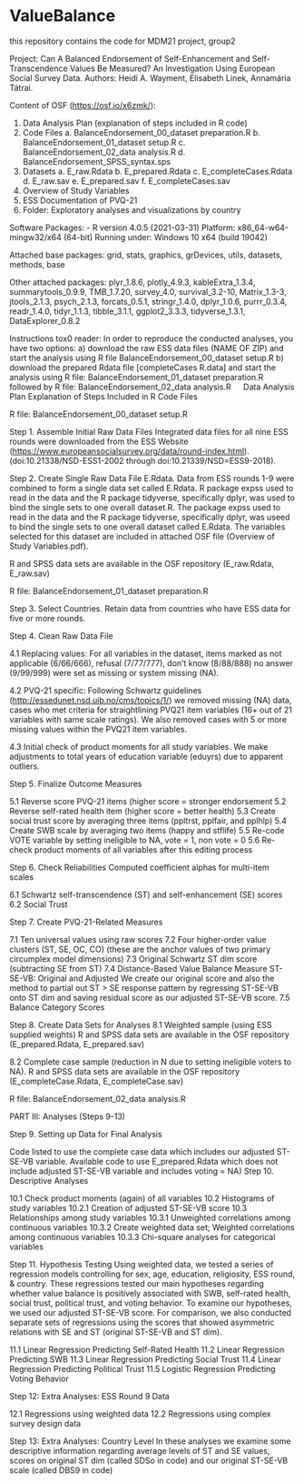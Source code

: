 # ValueBalance
this repository contains the code for MDM21 project, group2

Project: Can A Balanced Endorsement of Self-Enhancement and Self-Transcendence Values Be Measured? An Investigation Using European Social Survey Data. Authors: Heidi A. Wayment, Elisabeth Linek, Annamária Tátrai.

Content of OSF (https://osf.io/x6zmk/): 
1.	Data Analysis Plan (explanation of steps included in R code)
2.	Code Files
a.	BalanceEndorsement_00_dataset preparation.R
b.	BalanceEndorsement_01_dataset setup.R
c.	BalanceEndorsement_02_data analysis.R
d.	BalanceEndorsement_SPSS_syntax.sps
3.	Datasets
a.	E_raw.Rdata
b.	E_prepared.Rdata
c.	E_completeCases.Rdata
d.	E_raw.sav
e.	E_prepared.sav
f.	E_completeCases.sav
4.	Overview of Study Variables 
5.	ESS Documentation of PVQ-21
6.	Folder: Exploratory analyses and visualizations by country

Software Packages: -
R version 4.0.5 (2021-03-31)
Platform: x86_64-w64-mingw32/x64 (64-bit)
Running under: Windows 10 x64 (build 19042)

Attached base packages: grid, stats, graphics, grDevices, utils, datasets, methods, base 

Other attached packages: plyr_1.8.6, plotly_4.9.3, kableExtra_1.3.4, summarytools_0.9.9, TMB_1.7.20, survey_4.0, survival_3.2-10, Matrix_1.3-3, jtools_2.1.3, psych_2.1.3, forcats_0.5.1, stringr_1.4.0, dplyr_1.0.6, purrr_0.3.4, readr_1.4.0, tidyr_1.1.3, tibble_3.1.1, ggplot2_3.3.3, tidyverse_1.3.1, DataExplorer_0.8.2 


Instructions tox0 reader:
In order to reproduce the conducted analyses, you have two options:
a)	download the raw ESS data files (NAME OF ZIP) and start the analysis using R file BalanceEndorsement_00_dataset setup.R 
b)	download the prepared Rdata file [completeCases R.data] and start the analysis using R file: BalanceEndorsement_01_dataset preparation.R followed by R file: BalanceEndorsement_02_data analysis.R
 
Data Analysis Plan
Explanation of Steps Included in R Code Files

R file: BalanceEndorsement_00_dataset setup.R	

Step 1. Assemble Initial Raw Data Files
 Integrated data files for all nine ESS rounds were downloaded from the ESS Website (https://www.europeansocialsurvey.org/data/round-index.html). (doi:10.21338/NSD-ESS1-2002 through doi:10.21339/NSD=ESS9-2018).

Step 2. Create Single Raw Data File E.Rdata. 
Data from ESS rounds 1-9 were combined to form a single data set called E.Rdata. R package expss used to read in the data and the R package tidyverse, specifically dplyr, was used to bind the single sets to one overall dataset.R. The package expss used to read in the data and the R package tidyverse, specifically dplyr, was useed to bind the single sets to one overall dataset called E.Rdata. The variables selected for this dataset are included in attached OSF file (Overview of Study Variables.pdf). 

R and SPSS data sets are available in the OSF repository (E_raw.Rdata, E_raw.sav)

R file: BalanceEndorsement_01_dataset preparation.R

Step 3. Select Countries. Retain data from countries who have ESS data for five or more rounds.

Step 4. Clean Raw Data File

4.1 Replacing values: For all variables in the dataset, items marked as not applicable (6/66/666), refusal (7/77/777), don’t know (8/88/888) no answer (9/99/999) were set as missing or system missing (NA).

4.2 PVQ-21 specific:
Following Schwartz guidelines (http://essedunet.nsd.uib.no/cms/topics/1/) we removed missing (NA) data, cases who met criteria for straightlining PVQ21 item variables (16+ out of 21 variables with same scale ratings). We also removed cases with 5 or more missing values within the PVQ21 item variables. 

4.3	 Initial check of product moments for all study variables. We make adjustments to total years of education variable (eduyrs) due to apparent outliers. 

Step 5. Finalize Outcome Measures

5.1		Reverse score PVQ-21 items (higher score = stronger endorsement
5.2	Reverse self-rated health item (higher score = better health)
5.3 Create social trust score by averaging three items (ppltrst, pplfair, and pplhlp)
5.4 Create SWB scale by averaging two items (happy and stflife)
5.5 Re-code VOTE variable by setting ineligible to NA, vote = 1, non vote = 0
5.6 Re-check product moments of all variables after this editing process

Step 6. Check Reliabilities
Computed coefficient alphas for multi-item scales

6.1 Schwartz self-transcendence (ST) and self-enhancement (SE) scores
6.2	Social Trust

Step 7. Create PVQ-21-Related Measures

7.1	Ten universal values using raw scores
7.2 	Four higher-order value clusters (ST, SE, OC, CO) (these are the anchor values of two 
primary circumplex model dimensions)
7.3	Original Schwartz ST dim score (subtracting SE from ST)
7.4	Distance-Based Value Balance Measure ST-SE-VB: Original and Adjusted
	We create our original score and also the method to partial out ST > SE response 
pattern by regressing ST-SE-VB onto ST dim and saving residual score as our adjusted ST-SE-VB score.
7.5	Balance Category Scores

Step 8. Create Data Sets for Analyses
8.1 Weighted sample (using ESS supplied weights)
R and SPSS data sets are available in the OSF repository (E_prepared.Rdata, E_prepared.sav)

8.2 Complete case sample (reduction in N due to setting ineligible voters to NA). 
R and SPSS data sets are available in the OSF repository (E_completeCase.Rdata, E_completeCase.sav)


R file: BalanceEndorsement_02_data analysis.R

PART III: Analyses (Steps 9-13)

Step 9. Setting up Data for Final Analysis

Code listed to use the complete case data which includes our adjusted ST-SE-VB variable.
Available code to use E_prepared.Rdata which does not include adjusted ST-SE-VB variable and includes voting = NA)
Step 10. Descriptive Analyses

10.1 	Check product moments (again) of all variables
10.2	Histograms of study variables
	10.2.1	Creation of adjusted ST-SE-VB score
10.3	Relationships among study variables
	10.3.1 	Unweighted correlations among continuous variables
	10.3.2	Create weighted data set; Weighted correlations among continuous variables
	10.3.3	Chi-square analyses for categorical variables

Step 11. Hypothesis Testing
Using weighted data, we tested a series of regression models controlling for sex, age, education, religiosity, ESS round, & country. These regressions tested our main hypotheses regarding whether value balance is positively associated with SWB, self-rated health, social trust, political trust, and voting behavior. To examine our hypotheses, we used our adjusted ST-SE-VB score. For comparison, we also conducted separate sets of regressions using the scores that showed asymmetric relations with SE and ST (original ST-SE-VB and ST dim). 

11.1	Linear Regression Predicting Self-Rated Health
11.2	Linear Regression Predicting SWB
11.3	Linear Regression Predicting Social Trust
11.4	Linear Regression Predicting Political Trust
11.5	Logistic Regression Predicting Voting Behavior

Step 12: Extra Analyses: ESS Round 9 Data

12.1	Regressions using weighted data
12.2	Regressions using complex survey design data

Step 13: Extra Analyses: Country Level
In these analyses we examine some descriptive information regarding average levels of ST and SE values, scores on original ST dim (called SDSo in code) and our original ST-SE-VB scale (called DBS9 in code)
